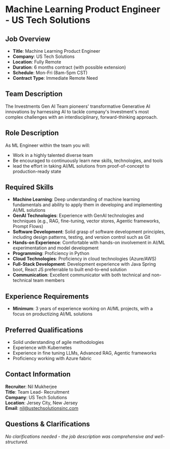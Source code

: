 # Machine Learning Product Engineer - US Tech Solutions

## Job Overview
- **Title**: Machine Learning Product Engineer
- **Company**: US Tech Solutions
- **Location**: Fully Remote
- **Duration**: 6 months contract (with possible extension)
- **Schedule**: Mon-Fri (8am-5pm CST)
- **Contract Type**: Immediate Remote Need

## Team Description
The Investments Gen AI Team pioneers' transformative Generative AI innovations by harnessing AI to tackle company's Investment's most complex challenges with an interdisciplinary, forward-thinking approach.

## Role Description
As ML Engineer within the team you will:
- Work in a highly talented diverse team
- Be encouraged to continuously learn new skills, technologies, and tools
- lead the effort in taking AI/ML solutions from proof-of-concept to production-ready state

## Required Skills
- **Machine Learning**: Deep understanding of machine learning fundamentals and ability to apply them in developing and implementing AI/ML solutions
- **GenAI Technologies**: Experience with GenAI technologies and techniques (e.g., RAG, fine-tuning, vector stores, Agentic frameworks, Prompt Flows)
- **Software Development**: Solid grasp of software development principles, including design patterns, testing, and version control such as Git
- **Hands-on Experience**: Comfortable with hands-on involvement in AI/ML experimentation and model development
- **Programming**: Proficiency in Python
- **Cloud Technologies**: Proficiency in cloud technologies (Azure/AWS)
- **Full-Stack Development**: Development experience with Java Spring boot, React JS preferrable to built end-to-end solution
- **Communication**: Excellent communicator with both technical and non-technical team members

## Experience Requirements
- **Minimum**: 3 years of experience working on AI/ML projects, with a focus on productizing AI/ML solutions

## Preferred Qualifications
- Solid understanding of agile methodologies
- Experience with Kubernetes
- Experience in fine tuning LLMs, Advanced RAG, Agentic frameworks
- Proficiency working with Azure fabric

## Contact Information
**Recruiter**: Nil Mukherjee  
**Title**: Team Lead- Recruitment  
**Company**: US Tech Solutions  
**Location**: Jersey City, New Jersey  
**Email**: nil@ustechsolutionsinc.com

## Questions & Clarifications
*No clarifications needed - the job description was comprehensive and well-structured.* 